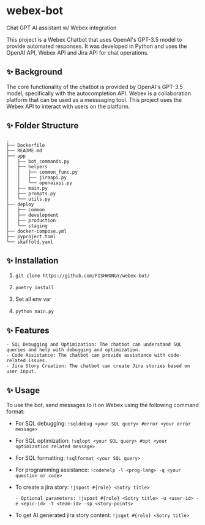 # webex-bot

Chat GPT AI assistant w/ Webex integration

This project is a Webex Chatbot that uses OpenAI's GPT-3.5 model to provide automated responses. It was developed in Python and uses the OpenAI API, Webex API and Jira API for chat operations.

 ## ✨ Background

The core functionality of the chatbot is provided by OpenAI's GPT-3.5 model, specifically with the autocompletion API.
Webex is a collaboration platform that can be used as a messsaging tool. This project uses the Webex API to interact with users on the platform.

## ✨ Folder Structure
```
.
├── Dockerfile
├── README.md
├── app
│   ├── bot_commands.py
│   ├── helpers
│   │   ├── common_func.py
│   │   ├── jiraapi.py
│   │   └── openaiapi.py
│   ├── main.py
│   ├── prompts.py
│   └── utils.py
├── deploy
│   ├── common
│   ├── development
│   ├── production
│   └── staging
├── docker-compose.yml
├── pyproject.toml
└── skaffold.yaml

```

## ✨ Installation
1. ```git clone https://github.com/FISHWONGY/webex-bot/```

2. ```poetry install```

3. Set all env var

4. ```python main.py```

 ## ✨ Features

    - SQL Debugging and Optimization: The chatbot can understand SQL queries and help with debugging and optimization.
    - Code Assistance: The chatbot can provide assistance with code-related issues.
    - Jira Story Creation: The chatbot can create Jira stories based on user input.


 ## ✨ Usage

To use the bot, send messages to it on Webex using the following command format:

- For SQL debugging: ```!sqldebug <your SQL query> #error <your error message>```


- For SQL optimization: ```!sqlopt <your SQL query> #opt <your optimization related message>```


- For SQL formatting: ```!sqlformat <your SQL query>```


- For programming assistance: ```!codehelp -l <prog-lang> -q <your question or code>```


- To create a jira story: ```!jspost #{role} <Sotry title>```

      - Optional parameters: !jspost #{role} <Sotry title> -u <user-id> -e <epic-id> -t <team-id> -sp <story-points> 

- To get AI generated jira story content: ```!jsget #{role} <Sotry title>```

